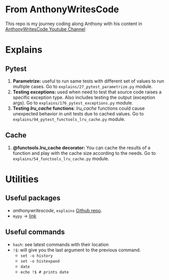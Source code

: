 # From AnthonyWritesCode
This repo is my journey coding along Anthony with his content in [AnthonyWritesCode Youtube Channel](https://www.youtube.com/@anthonywritescode)

# Explains

## Pytest
1. **Parametrize:** useful to run same tests with different set of values to run multiple cases. Go to `explains/27_pytest_parametrize.py` module.
1. **Testing exceptions:** used when need to test that source code raises a specific exception type. Also includes testing the output (exception args). Go to `explains/176_pytest_exceptions.py` module.
1. **Testing _lru_cache_ functions**: _lru_cache_ functions could cause unexpected behavior in unit tests due to cached values. Go to `explains/94_pytest_functools_lru_cache.py` module.

## Cache
1. **@functools.lru_cache decorator:** You can cache the results of a function and play with the cache size according to the needs. Go to `explains/54_functools_lru_cache.py` module.


# Utilities

## Useful packages
- _anthonywritescode_, `explains` [Github repo](https://github.com/anthonywritescode/explains).
- `mypy` -> [link](https://pypi.org/project/mypy/)

## Useful commands
- `hash`: see latest commands with their location
- `!$`: will give you the last argument to the previous command.
    + `set -o history`
    + `set -o histexpand`
    + `date`
    + `echo !$ # prints date`
